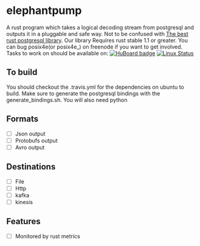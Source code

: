 # elephantpump

A rust program which takes a logical decoding stream from postgresql and 
outputs it in a pluggable and safe way. Not to be confused with
[The best rust postgresql library](https://github.com/sfackler/rust-postgres).
Our library Requires rust stable 1.1 or greater.  You can bug 
posix4e(or posix4e_) on freenode if you want to get involved. Tasks to work on 
should be available on:
[![HuBoard badge](http://img.shields.io/badge/Hu-Board-7965cc.svg)](https://huboard.com/posix4e/elephantpump)
[![Linux Status](https://travis-ci.org/posix4e/elephantpump.svg?branch=master)](https://travis-ci.org/posix4e/elephantpump)

## To build

You should checkout the .travis.yml for the dependencies on ubuntu to build.
Make sure to generate the postgresql bindings with the generate_bindings.sh.
You will also need python

## Formats

- [ ] Json output
- [ ] Protobufs output
- [ ] Avro output

## Destinations

- [ ] File
- [ ] Http
- [ ] kafka
- [ ] kinesis

## Features

- [ ] Monitored by rust metrics
